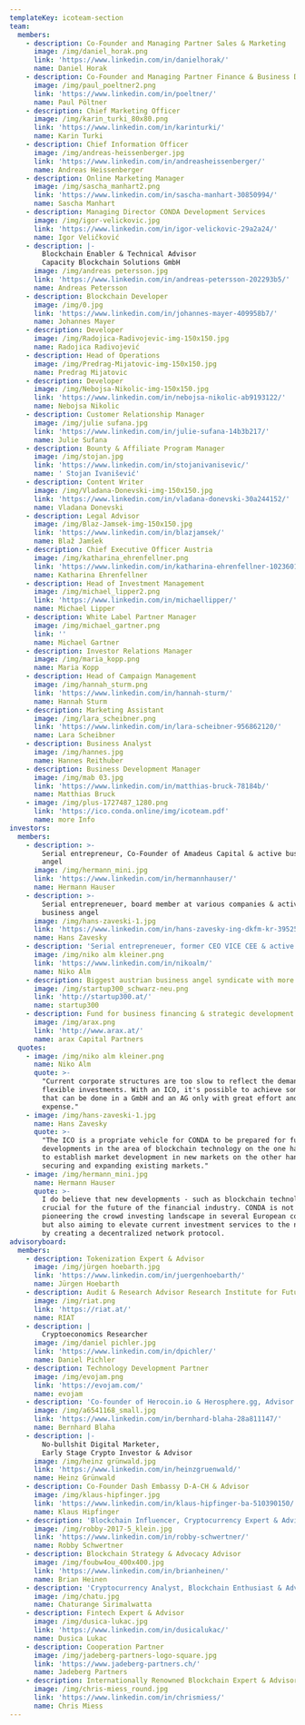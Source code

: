 ```yaml
---
templateKey: icoteam-section
team:
  members:
    - description: Co-Founder and Managing Partner Sales & Marketing
      image: /img/daniel_horak.png
      link: 'https://www.linkedin.com/in/danielhorak/'
      name: Daniel Horak
    - description: Co-Founder and Managing Partner Finance & Business Development
      image: /img/paul_poeltner2.png
      link: 'https://www.linkedin.com/in/poeltner/'
      name: Paul Pöltner
    - description: Chief Marketing Officer
      image: /img/karin_turki_80x80.png
      link: 'https://www.linkedin.com/in/karinturki/'
      name: Karin Turki
    - description: Chief Information Officer
      image: /img/andreas-heissenberger.jpg
      link: 'https://www.linkedin.com/in/andreasheissenberger/'
      name: Andreas Heissenberger
    - description: Online Marketing Manager
      image: /img/sascha_manhart2.png
      link: 'https://www.linkedin.com/in/sascha-manhart-30850994/'
      name: Sascha Manhart
    - description: Managing Director CONDA Development Services
      image: /img/igor-velickovic.jpg
      link: 'https://www.linkedin.com/in/igor-velickovic-29a2a24/'
      name: Igor Veličković
    - description: |-
        Blockchain Enabler & Technical Advisor
        Capacity Blockchain Solutions GmbH
      image: /img/andreas petersson.jpg
      link: 'https://www.linkedin.com/in/andreas-petersson-202293b5/'
      name: Andreas Petersson
    - description: Blockchain Developer
      image: /img/0.jpg
      link: 'https://www.linkedin.com/in/johannes-mayer-409958b7/'
      name: Johannes Mayer
    - description: Developer
      image: /img/Radojica-Radivojevic-img-150x150.jpg
      name: Radojica Radivojević
    - description: Head of Operations
      image: /img/Predrag-Mijatovic-img-150x150.jpg
      name: Predrag Mijatovic
    - description: Developer
      image: /img/Nebojsa-Nikolic-img-150x150.jpg
      link: 'https://www.linkedin.com/in/nebojsa-nikolic-ab9193122/'
      name: Nebojsa Nikolic
    - description: Customer Relationship Manager
      image: /img/julie sufana.jpg
      link: 'https://www.linkedin.com/in/julie-sufana-14b3b217/'
      name: Julie Sufana
    - description: Bounty & Affiliate Program Manager
      image: /img/stojan.jpg
      link: 'https://www.linkedin.com/in/stojanivanisevic/'
      name: ' Stojan Ivanišević'
    - description: Content Writer
      image: /img/Vladana-Donevski-img-150x150.jpg
      link: 'https://www.linkedin.com/in/vladana-donevski-30a244152/'
      name: Vladana Donevski
    - description: Legal Advisor
      image: /img/Blaz-Jamsek-img-150x150.jpg
      link: 'https://www.linkedin.com/in/blazjamsek/'
      name: Blaž Jamšek
    - description: Chief Executive Officer Austria
      image: /img/katharina_ehrenfellner.png
      link: 'https://www.linkedin.com/in/katharina-ehrenfellner-10236018/'
      name: Katharina Ehrenfellner
    - description: Head of Investment Management
      image: /img/michael_lipper2.png
      link: 'https://www.linkedin.com/in/michaellipper/'
      name: Michael Lipper
    - description: White Label Partner Manager
      image: /img/michael_gartner.png
      link: ''
      name: Michael Gartner
    - description: Investor Relations Manager
      image: /img/maria_kopp.png
      name: Maria Kopp
    - description: Head of Campaign Management
      image: /img/hannah_sturm.png
      link: 'https://www.linkedin.com/in/hannah-sturm/'
      name: Hannah Sturm
    - description: Marketing Assistant
      image: /img/lara_scheibner.png
      link: 'https://www.linkedin.com/in/lara-scheibner-956862120/'
      name: Lara Scheibner
    - description: Business Analyst
      image: /img/hannes.jpg
      name: Hannes Reithuber
    - description: Business Development Manager
      image: /img/mab 03.jpg
      link: 'https://www.linkedin.com/in/matthias-bruck-78184b/'
      name: Matthias Bruck
    - image: /img/plus-1727487_1280.png
      link: 'https://ico.conda.online/img/icoteam.pdf'
      name: more Info
investors:
  members:
    - description: >-
        Serial entrepreneur, Co-Founder of Amadeus Capital & active business
        angel
      image: /img/hermann_mini.jpg
      link: 'https://www.linkedin.com/in/hermannhauser/'
      name: Hermann Hauser
    - description: >-
        Serial entrepreneuer, board member at various companies & active
        business angel
      image: /img/hans-zaveski-1.jpg
      link: 'https://www.linkedin.com/in/hans-zavesky-ing-dkfm-kr-39525b92/'
      name: Hans Zavesky
    - description: 'Serial entrepreneuer, former CEO VICE CEE & active business angel'
      image: /img/niko alm kleiner.png
      link: 'https://www.linkedin.com/in/nikoalm/'
      name: Niko Alm
    - description: Biggest austrian business angel syndicate with more than 100 mentors
      image: /img/startup300_schwarz-neu.png
      link: 'http://startup300.at/'
      name: startup300
    - description: Fund for business financing & strategic development
      image: /img/arax.png
      link: 'http://www.arax.at/'
      name: arax Capital Partners
  quotes:
    - image: /img/niko alm kleiner.png
      name: Niko Alm
      quote: >-
        "Current corporate structures are too slow to reflect the demand for
        flexible investments. With an ICO, it's possible to achieve something
        that can be done in a GmbH and an AG only with great effort and
        expense."
    - image: /img/hans-zaveski-1.jpg
      name: Hans Zavesky
      quote: >-
        "The ICO is a propriate vehicle for CONDA to be prepared for future
        developments in the area of blockchain technology on the one hand, and
        to establish market development in new markets on the other hand while
        securing and expanding existing markets."
    - image: /img/hermann_mini.jpg
      name: Hermann Hauser
      quote: >-
        I do believe that new developments - such as blockchain technology - are
        crucial for the future of the financial industry. CONDA is not only
        pioneering the crowd investing landscape in several European countries,
        but also aiming to elevate current investment services to the next level
        by creating a decentralized network protocol.
advisoryboard:
  members:
    - description: Tokenization Expert & Advisor
      image: /img/jürgen hoebarth.jpg
      link: 'https://www.linkedin.com/in/juergenhoebarth/'
      name: Jürgen Hoebarth
    - description: Audit & Research Advisor Research Institute for Future Cryptoeconomics
      image: /img/riat.png
      link: 'https://riat.at/'
      name: RIAT
    - description: |
        Cryptoeconomics Researcher
      image: /img/daniel pichler.jpg
      link: 'https://www.linkedin.com/in/dpichler/'
      name: Daniel Pichler
    - description: Technology Development Partner
      image: /img/evojam.png
      link: 'https://evojam.com/'
      name: evojam
    - description: 'Co-founder of Herocoin.io & Herosphere.gg, Advisor'
      image: /img/a6541168_small.jpg
      link: 'https://www.linkedin.com/in/bernhard-blaha-28a811147/'
      name: Bernhard Blaha
    - description: |-
        No-bullshit Digital Marketer, 
        Early Stage Crypto Investor & Advisor
      image: /img/heinz grünwald.jpg
      link: 'https://www.linkedin.com/in/heinzgruenwald/'
      name: Heinz Grünwald
    - description: Co-Founder Dash Embassy D-A-CH & Advisor
      image: /img/klaus-hipfinger.jpg
      link: 'https://www.linkedin.com/in/klaus-hipfinger-ba-510390150/'
      name: Klaus Hipfinger
    - description: 'Blockchain Influencer, Cryptocurrency Expert & Advisor'
      image: /img/robby-2017-5_klein.jpg
      link: 'https://www.linkedin.com/in/robby-schwertner/'
      name: Robby Schwertner
    - description: Blockchain Strategy & Advocacy Advisor
      image: /img/foubw4ou_400x400.jpg
      link: 'https://www.linkedin.com/in/brianheinen/'
      name: Brian Heinen
    - description: 'Cryptocurrency Analyst, Blockchain Enthusiast & Advisor '
      image: /img/chatu.jpg
      name: Chaturange Sirimalwatta
    - description: Fintech Expert & Advisor
      image: /img/dusica-lukac.jpg
      link: 'https://www.linkedin.com/in/dusicalukac/'
      name: Dusica Lukac
    - description: Cooperation Partner
      image: /img/jadeberg-partners-logo-square.jpg
      link: 'https://www.jadeberg-partners.ch/'
      name: Jadeberg Partners
    - description: Internationally Renowned Blockchain Expert & Advisor
      image: /img/chris-miess_round.jpg
      link: 'https://www.linkedin.com/in/chrismiess/'
      name: Chris Miess
---
```


